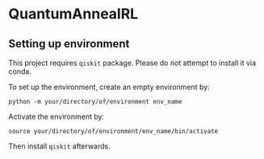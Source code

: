 # QuantumAnnealRL

## Setting up environment

This project requires `qiskit` package. Please do not attempt to install it via conda.

To set up the environment, create an empty environment by:

```
python -m your/directory/of/environment env_name
```

Activate the environment by:

```
source your/directory/of/environment/env_name/bin/activate
```

Then install `qiskit` afterwards.